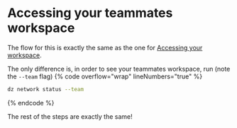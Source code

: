# Accessing your teammates workspace

The flow for this is exactly the same as the one for [Accessing your workspace](access-own-workspace.md). 

The only difference is, in order to see your teammates workspace, run (note the `--team` flag)
{% code overflow="wrap" lineNumbers="true" %}
```bash
dz network status --team
```
{% endcode %}

The rest of the steps are exactly the same!
